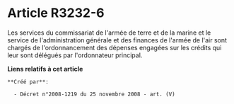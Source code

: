 # Article R3232-6

Les services du commissariat de l'armée de terre et de la marine et le service de l'administration générale et des finances
de l'armée de l'air sont chargés de l'ordonnancement des dépenses engagées sur les crédits qui leur sont délégués par
l'ordonnateur principal.

**Liens relatifs à cet article**

	**Créé par**:

	  - Décret n°2008-1219 du 25 novembre 2008 - art. (V)
